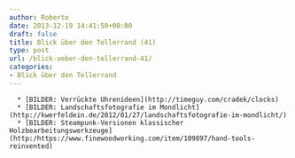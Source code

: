 ```yaml
---
author: Roberto
date: 2013-12-19 14:41:50+00:00
draft: false
title: Blick über den Tellerrand (41)
type: post
url: /blick-ueber-den-tellerrand-41/
categories:
- Blick über den Tellerrand
---
```



	  * [BILDER: Verrückte Uhrenideen](http://timeguy.com/cradek/clocks)
	  * [BILDER: Landschaftsfotografie im Mondlicht](http://kwerfeldein.de/2012/01/27/landschaftsfotografie-im-mondlicht/)
	  * [BILDER: Steampunk-Versionen klassischer Holzbearbeitungswerkzeuge](http:/https://www.finewoodworking.com/item/109897/hand-tools-reinvented)

